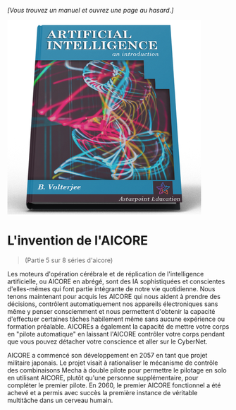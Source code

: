 *[Vous trouvez un manuel et ouvrez une page au hasard.]*

![AI Textbook](/resources/lore/textbookAI440.png)
# L'invention de l'AICORE
> (Partie 5 sur 8 séries d'aicore)

Les moteurs d'opération cérébrale et de réplication de l'intelligence artificielle, ou AICORE en abrégé, sont des IA sophistiquées et conscientes d'elles-mêmes qui font partie intégrante de notre vie quotidienne. Nous tenons maintenant pour acquis les AICORE qui nous aident à prendre des décisions, contrôlent automatiquement nos appareils électroniques sans même y penser consciemment et nous permettent d'obtenir la capacité d'effectuer certaines tâches habilement même sans aucune expérience ou formation préalable. AICOREs a également la capacité de mettre votre corps en "pilote automatique" en laissant l'AICORE contrôler votre corps pendant que vous pouvez détacher votre conscience et aller sur le CyberNet.

AICORE a commencé son développement en 2057 en tant que projet militaire japonais. Le projet visait à rationaliser le mécanisme de contrôle des combinaisons Mecha à double pilote pour permettre le pilotage en solo en utilisant AICORE, plutôt qu'une personne supplémentaire, pour compléter le premier pilote. En 2060, le premier AICORE fonctionnel a été achevé et a permis avec succès la première instance de véritable multitâche dans un cerveau humain.
